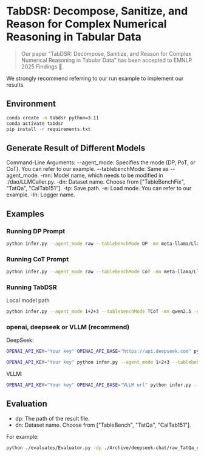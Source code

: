 # **TabDSR: Decompose, Sanitize, and Reason for Complex Numerical Reasoning in Tabular Data**

> Our paper “TabDSR: Decompose, Sanitize, and Reason for Complex Numerical Reasoning in Tabular Data” has been accepted to EMNLP 2025 Findings 🎉.

We strongly recommend referring to our run example to implement our results.

## Environment
```bash
conda create -n tabdsr python=3.11
conda activate tabdsr
pip install -r requirements.txt
```

## Generate Result of Different Models

Command-Line Arguments:
--agent_mode: Specifies the mode (DP, PoT, or CoT). You can refer to our example.
--tablebenchMode: Same as --agent_mode.
-mn: Model name, which needs to be modified in ./dao/LLMCaller.py.
-dn: Dataset name. Choose from ["TableBenchFix", "TatQa", "CalTab151"].
-tp: Save path.
-e: Load mode. You can refer to our example.
-ln: Logger name.

## Examples

### Running DP Prompt

```bash
python infer.py --agent_mode raw --tablebenchMode DP -mn meta-llama/Llama-2-7b-chat-hf -dn TableBenchFix -tp ./Archive/{DatasetName}/meta-llama/Llama-2-7b-chat-hf -e llama -ln test
```

### Running CoT Prompt

```bash
python infer.py --agent_mode raw --tablebenchMode CoT -mn meta-llama/Llama-2-7b-chat-hf -dn TableBenchFix -tp ./Archive/{DatasetName}/meta-llama/Llama-2-7b-chat-hf -e llama -ln test
```

### Running TabDSR

Local model path

```bash
python infer.py --agent_mode 1+2+3 --tablebenchMode TCoT -mn qwen2.5 -dn TableBenchFix -tp ./Archive/{DatasetName}/qwen2.5 -e qwen -ln test
```

### openai, deepseek or VLLM (recommend)

DeepSeek:

```bash
OPENAI_API_KEY="Your key" OPENAI_API_BASE="https://api.deepseek.com" python infer.py --agent_mode 1+2+3 --tablebenchMode PoT -mn deepseek-chat -dn TableBenchFix -tp ./Archive/deepseek-chat -e openai -ln test
```

```bash
OPENAI_API_KEY="Your key" python infer.py --agent_mode 1+2+3 --tablebenchMode PoT -mn gpt-4o -dn TableBenchFix -tp ./Archive/{DatasetName} -e openai -ln test
```

VLLM:

```bash
OPENAI_API_KEY="Your key" OPENAI_API_BASE="VLLM url" python infer.py --agent_mode 1+2+3 --tablebenchMode PoT -mn Qwen/Qwen2.5-7B-Instruct -dn TableBenchFix -tp ./Archive/{DatasetName} -e openai -ln test
```

## Evaluation

- dp: The path of the result file.
- dn: Dataset name. Choose from ["TableBench", "TatQa", "CalTab151"].

For example:

```bash
python ./evaluates/Evaluator.py -dp ./Archive/deepseek-chat/raw_TatQa_deepseek-ai_DeepSeek-V3.json -dn TableBench
```

